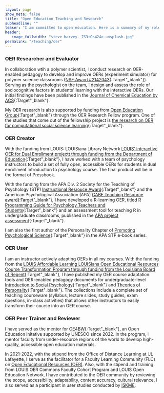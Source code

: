 ```yaml
---
layout: page
show_meta: false
title: "Open Education Teaching and Research"
subheadline: ""
teaser: "I am committed to open education. Here is a summary of my roles in open education resources (OER) with links to access my products."
header:
   image_fullwidth: "steve-harvey-_7S3tOs424o-unsplash.jpg"
permalink: "/teaching/oer"
---
```


### OER Researcher and Evaluator
In collaboration wtih a polymer scientist, I conduct research on OER-enabled pedagogy to develop and improve OERs (experiment simulator) for polymer science classrooms ([NSF Award #2142043](https://www.nsf.gov/awardsearch/showAward?AWD_ID=2142043){:Target"_blank"}). Serving as the psychologist on the team, I design and assess the role of sociocognitive factors in students' learning with the interactive OERs. Our initial findings have been published in the [Journal of Chemical Education by ACS](https://pubs.acs.org/doi/10.1021/acs.jchemed.2c01250){:Target"_blank"}.

My OER research is also supported by funding from [Open Education Group](https://openedgroup.org/fellows/){:Target"_blank"} through the OER Research Fellow program. One of the studies that come out of the fellowship project is [the research on OER for computational social science learning](https://www.frontiersin.org/journals/education/articles/10.3389/feduc.2023.1130865/full){:Target"_blank"}. 

### OER Creator
With the funding from LOUIS: LOUISiana Library Network [LOUIS’ Interactive OER for Dual Enrollment projectt through funding from the Department of Education](https://louislibraries.org/initiatives/affordable-learning/dual-enrollment/interactive-oer){:Target"_blank"}, I have worked with a team of psychology instructors to build a set of fully open, accessible OERs for students in dual enrollment introduction to psychology course. The final product will be in the format of Pressbook. 

With the funding from the APA Div. 2 Society for the Teaching of Psychology (STP) [Instructional Resrouce Award](https://teachpsych.org/page-1610199){:Target"_blank"} and the American Psychological Association (APA) [CABE Teaching Resource award](https://www.apa.org/about/awards/ptcc-teaching-resources?tab=4){:Target"_blank"}, I have developed a R-learning OER, titled [R Programming Guide for Psychology Teachers and Students](https://louis.oercommons.org/courseware/lesson/1310/overview){:Target"_blank"} and an assessment tool for teaching R in undergraduate classrooms, published in the [APA project assessment](https://pass.apa.org/){:Target"_blank"}. 

I am also the first author of the Personality Chapter of [Promoting Psychological Science](http://teachpsych.org/ebooks/promotingpsychscience){:Target"_blank"} in the APA STP e-book series.

### OER User
I am an instructor actively adapting OERs in all my courses. With the funding from the [LOUIS Affordable Learning LOUISiana Open Educational Resources Course Transformation Program through funding from the Louisiana Board of Regent](https://louislibraries.org/initiatives/affordable-learning/course-transformation){:Target"_blank"}, I have published my OER course adaptation tools and OER-enabled pedagogy documents for undergraduate-level [Introduction to Social Psychology](https://louis.oercommons.org/courseware/lesson/1216/overview){:Target"_blank"} and [Theories of Personality](https://louis.oercommons.org/courseware/lesson/1225/overview){:Target"_blank"}. The collections include a complete set of teaching courseware (syllabus, lecture slides, study guides, exam questions, in-class activities) that allows other instructors to easily transform their course into an OER course. 

### OER Peer Trainer and Reviewer
I have served as the mentor for [OE4BW](https://oe4bw.org/){:Target"_blank"}, an Open Education initative supported by UNESCO since 2022. In the program, I mentor faculty from under-resource regions of the world to develop high-quality, accessible open education materials. 

In 2021-2022, with the stipend from the Office of Distance Learning at UL Lafayette, I serve as the facilitator for a Faculty Learning Community (FLC) on [Open Educational Resources (OER)](https://louisiana.edu/distancelearning/news/inaugural-flcs-yield-results). Also, with the stipend and training from LOUIS OER Commons Faculty Cohort Program and LOUIS Open Education Network, I have contributed to the OER community by reviewing the scope, accessibility, adaptability, content accuracy, cultural relevance. I also served as a participant in user studies conducted by [ISKME](https://www.iskme.org/).
